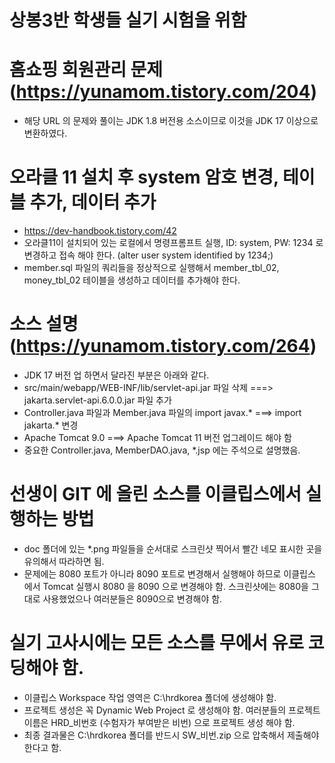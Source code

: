 # 상봉3반 학생들 실기 시험을 위함

# 홈쇼핑 회원관리 문제 (https://yunamom.tistory.com/204)

- 해당 URL 의 문제와 풀이는 JDK 1.8 버전용 소스이므로 이것을 JDK 17 이상으로 변환하였다.

# 오라클 11 설치 후 system 암호 변경, 테이블 추가, 데이터 추가
- https://dev-handbook.tistory.com/42
- 오라클11이 설치되어 있는 로컬에서 명령프롬프트 실행, ID: system, PW: 1234 로 변경하고 접속 해야 한다. (alter user system identified by 1234;)
- member.sql 파일의 쿼리들을 정상적으로 실행해서 member_tbl_02, money_tbl_02 테이블을 생성하고 데이터를 추가해야 한다.


# 소스 설명 (https://yunamom.tistory.com/264)
- JDK 17 버전 업 하면서 달라진 부분은 아래와 같다.
- src/main/webapp/WEB-INF/lib/servlet-api.jar 파일 삭제 ===> jakarta.servlet-api.6.0.0.jar 파일 추가
- Controller.java 파일과 Member.java 파일의 import javax.* ===> import jakarta.* 변경
- Apache Tomcat 9.0 ===> Apache Tomcat 11 버전 업그레이드 해야 함
- 중요한 Controller.java, MemberDAO.java, *.jsp 에는 주석으로 설명했음.

# 선생이 GIT 에 올린 소스를 이클립스에서 실행하는 방법
- doc 폴더에 있는 *.png 파일들을 순서대로 스크린샷 찍어서 빨간 네모 표시한 곳을 유의해서 따라하면 됨.
- 문제에는 8080 포트가 아니라 8090 포트로 변경해서 실행해야 하므로 이클립스 에서 Tomcat 실행시 8080 을 8090 으로 변경해야 함. 스크린샷에는 8080을 그대로 사용했었으나 여러분들은 8090으로 변경해야 함.


# 실기 고사시에는 모든 소스를 무에서 유로 코딩해야 함.
- 이클립스 Workspace 작업 영역은 C:\hrdkorea 폴더에 생성해야 함.
- 프로젝트 생성은 꼭 Dynamic Web Project 로 생성해야 함. 여러분들의 프로젝트 이름은 HRD_비번호 (수험자가 부여받은 비번) 으로 프로젝트 생성 해야 함.
- 최종 결과물은 C:\hrdkorea 폴더를 반드시 SW_비번.zip 으로 압축해서 제출해야 한다고 함.
